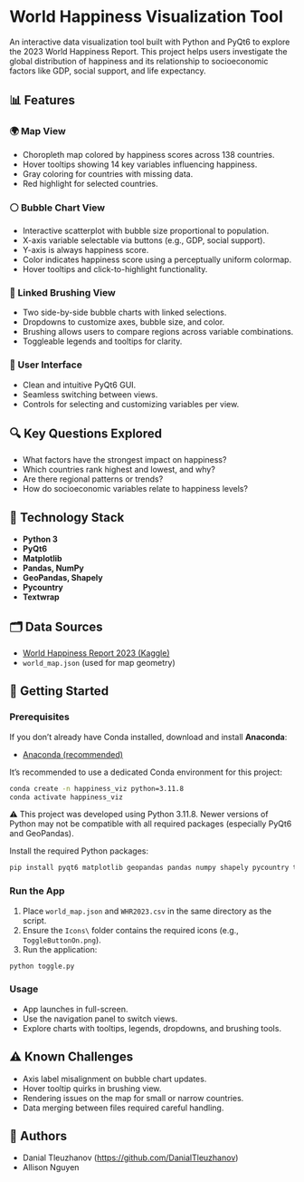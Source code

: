 # World Happiness Visualization Tool

An interactive data visualization tool built with Python and PyQt6 to explore the 2023 World Happiness Report. This project helps users investigate the global distribution of happiness and its relationship to socioeconomic factors like GDP, social support, and life expectancy.

## 📊 Features

### 🌍 Map View
- Choropleth map colored by happiness scores across 138 countries.
- Hover tooltips showing 14 key variables influencing happiness.
- Gray coloring for countries with missing data.
- Red highlight for selected countries.

### ⚪ Bubble Chart View
- Interactive scatterplot with bubble size proportional to population.
- X-axis variable selectable via buttons (e.g., GDP, social support).
- Y-axis is always happiness score.
- Color indicates happiness score using a perceptually uniform colormap.
- Hover tooltips and click-to-highlight functionality.

### 🔄 Linked Brushing View
- Two side-by-side bubble charts with linked selections.
- Dropdowns to customize axes, bubble size, and color.
- Brushing allows users to compare regions across variable combinations.
- Toggleable legends and tooltips for clarity.

### 🧭 User Interface
- Clean and intuitive PyQt6 GUI.
- Seamless switching between views.
- Controls for selecting and customizing variables per view.

## 🔍 Key Questions Explored
- What factors have the strongest impact on happiness?
- Which countries rank highest and lowest, and why?
- Are there regional patterns or trends?
- How do socioeconomic variables relate to happiness levels?

## 🧱 Technology Stack

- **Python 3**
- **PyQt6**
- **Matplotlib**
- **Pandas, NumPy**
- **GeoPandas, Shapely**
- **Pycountry**
- **Textwrap**

## 🗂️ Data Sources

- [World Happiness Report 2023 (Kaggle)](https://www.kaggle.com/datasets/ajaypalsinghlo/world-happiness-report-2023)
- `world_map.json` (used for map geometry)

## 🚀 Getting Started

### Prerequisites

If you don’t already have Conda installed, download and install **Anaconda**:
- [Anaconda (recommended)](https://www.anaconda.com/products/distribution)

It’s recommended to use a dedicated Conda environment for this project:

```bash
conda create -n happiness_viz python=3.11.8
conda activate happiness_viz
```

⚠️ This project was developed using Python 3.11.8. Newer versions of Python may not be compatible with all required packages (especially PyQt6 and GeoPandas).

Install the required Python packages:

```bash
pip install pyqt6 matplotlib geopandas pandas numpy shapely pycountry textwrap
```

### Run the App
1. Place `world_map.json` and `WHR2023.csv` in the same directory as the script.
2. Ensure the `Icons\` folder contains the required icons (e.g., `ToggleButtonOn.png`).
3. Run the application:

```bash
python toggle.py
```

### Usage
- App launches in full-screen.
- Use the navigation panel to switch views.
- Explore charts with tooltips, legends, dropdowns, and brushing tools.

## ⚠️ Known Challenges
- Axis label misalignment on bubble chart updates.
- Hover tooltip quirks in brushing view.
- Rendering issues on the map for small or narrow countries.
- Data merging between files required careful handling.

## 👥 Authors
- Danial Tleuzhanov (https://github.com/DanialTleuzhanov)
- Allison Nguyen

